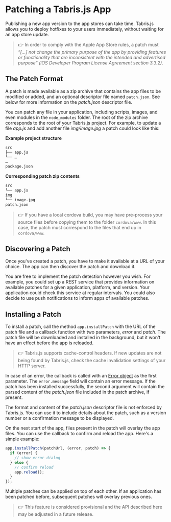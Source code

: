 # Patching a Tabris.js App

Publishing a new app version to the app stores can take time. Tabris.js allows you to deploy hotfixes to your users immediately, without waiting for an app store update.

> :point_right: In order to comply with the Apple App Store rules, a patch must *“[…] not change the primary purpose of the app by providing features or functionality that are inconsistent with the intended and advertised purpose” (iOS Developer Program License Agreement section 3.3.2)*.

## The Patch Format

A patch is made available as a zip archive that contains the app files to be modified or added, and an optional descriptor file named `patch.json`. See below for more information on the *patch.json* descriptor file.

You can patch any file in your application, including scripts, images, and even modules in the `node_modules` folder. The root of the zip archive corresponds to the root of your Tabris.js project. For example, to update a file *app.js* and add another file *img/image.jpg* a patch could look like this:

**Example project structure**

```bash
src
├── app.js
└── …
…
package.json
```

**Corresponding patch zip contents**

```bash
src
└── app.js
img
└── image.jpg
patch.json
```

> :point_right: If you have a local cordova build, you may have pre-process your source files before copying them to the folder `cordova/www`. In this case, the patch must correspond to the files that end up in `cordova/www`.

## Discovering a Patch

Once you've created a patch, you have to make it available at a URL of your choice. The app can then discover the patch and download it.

You are free to implement the patch detection however you wish. For example, you could set up a REST service that provides information on available patches for a given application, platform, and version. Your application could check this service at regular intervals. You could also decide to use push notifications to inform apps of available patches.

## Installing a Patch

To install a patch, call the method `app.installPatch` with the URL of the patch file and a callback function with two parameters, *error* and *patch*. The patch file will be downloaded and installed in the background, but it won't have an effect before the app is reloaded.

> :point_right: Tabris.js supports cache-control headers. If new updates are not being found by Tabris.js, check the cache invalidation settings of your HTTP server.

In case of an error, the callback is called with an [Error object](https://developer.mozilla.org/en-US/docs/Web/JavaScript/Reference/Global_Objects/Error) as the first parameter. The `error.message` field will contain an error message. If the patch has been installed successfully, the second argument will contain the parsed content of the *patch.json* file included in the patch archive, if present.

The format and content of the *patch.json* descriptor file is not enforced by Tabris.js. You can use it to include details about the patch, such as a version number or a confirmation message to be displayed.

On the next start of the app, files present in the patch will overlay the app files. You can use the callback to confirm and reload the app. Here's a simple example:

```js
app.installPatch(patchUrl, (error, patch) => {
  if (error) {
    // show error dialog
  } else {
    // confirm reload
    app.reload();
  }
});
```

Multiple patches can be applied on top of each other. If an application has been patched before, subsequent patches will overlay previous ones.

> :point_right: This feature is considered provisional and the API described here may be adjusted in a future release.
